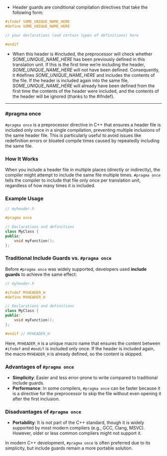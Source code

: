 - Header guards are conditional compilation directives that take the following form:
```cpp
#ifndef SOME_UNIQUE_NAME_HERE
#define SOME_UNIQUE_NAME_HERE

// your declarations (and certain types of definitions) here

#endif
```
- When this header is \#included, the preprocessor will check whether _SOME_UNIQUE_NAME_HERE_ has been previously defined in this translation unit. If this is the first time we’re including the header, _SOME_UNIQUE_NAME_HERE_ will not have been defined. Consequently, it \#defines _SOME_UNIQUE_NAME_HERE_ and includes the contents of the file. If the header is included again into the same file, _SOME_UNIQUE_NAME_HERE_ will already have been defined from the first time the contents of the header were included, and the contents of the header will be ignored (thanks to the \#ifndef).

---

### \#pragma once
`#pragma once` is a preprocessor directive in C++ that ensures a header file is included only once in a single compilation, preventing multiple inclusions of the same header file. This is particularly useful to avoid issues like redefinition errors or bloated compile times caused by repeatedly including the same file.

### How It Works

When you include a header file in multiple places (directly or indirectly), the compiler might attempt to include the same file multiple times. `#pragma once` tells the compiler to include that file only once per translation unit, regardless of how many times it is included.

### Example Usage

```cpp
// myheader.h

#pragma once

// Declarations and definitions
class MyClass {
public:
    void myFunction();
};
```

### Traditional Include Guards vs. `#pragma once`

Before `#pragma once` was widely supported, developers used **include guards** to achieve the same effect:

```cpp
// myheader.h

#ifndef MYHEADER_H
#define MYHEADER_H

// Declarations and definitions
class MyClass {
public:
    void myFunction();
};

#endif // MYHEADER_H
```

Here, `MYHEADER_H` is a unique macro name that ensures the content between `#ifndef` and `#endif` is included only once. If the header is included again, the macro `MYHEADER_H` is already defined, so the content is skipped.

### Advantages of `#pragma once`
- **Simplicity**: Easier and less error-prone to write compared to traditional include guards.
- **Performance**: In some compilers, `#pragma once` can be faster because it is a directive for the preprocessor to skip the file without even opening it after the first inclusion.

### Disadvantages of `#pragma once`
- **Portability**: It is not part of the C++ standard, though it is widely supported by most modern compilers (e.g., GCC, Clang, MSVC). However, older or less common compilers might not support it.

In modern C++ development, `#pragma once` is often preferred due to its simplicity, but include guards remain a more portable solution.
